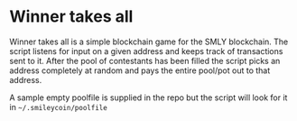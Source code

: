 # Winner takes all 

Winner takes all is a simple blockchain game for the SMLY blockchain.
The script listens for input on a given address and keeps track of 
transactions sent to it. After the pool of contestants has been filled
the script picks an address completely at random and pays the entire
pool/pot out to that address.

A sample empty poolfile is supplied in the repo but the script will 
look for it in `~/.smileycoin/poolfile`
